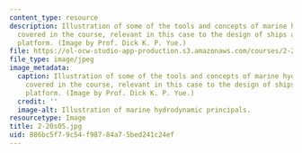 ```yaml
---
content_type: resource
description: Illustration of some of the tools and concepts of marine hydrodynamics
  covered in the course, relevant in this case to the design of ships and offshore
  platform. (Image by Prof. Dick K. P. Yue.)
file: https://ol-ocw-studio-app-production.s3.amazonaws.com/courses/2-20-marine-hydrodynamics-13-021-spring-2005/886bc5f79c54f98784a75bed241c24ef_2-20s05.jpg
file_type: image/jpeg
image_metadata:
  caption: Illustration of some of the tools and concepts of marine hydrodynamics
    covered in the course, relevant in this case to the design of ships and offshore
    platform. (Image by Prof. Dick K. P. Yue.)
  credit: ''
  image-alt: Illustration of marine hydrodynamic principals.
resourcetype: Image
title: 2-20s05.jpg
uid: 886bc5f7-9c54-f987-84a7-5bed241c24ef
---
```


